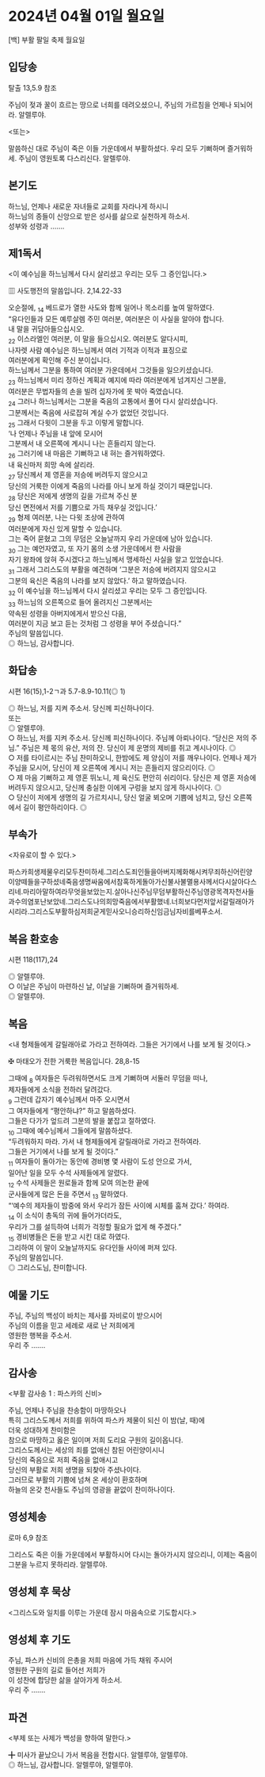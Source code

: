 # 2024년 04월 01일 월요일

[백] 부활 팔일 축제 월요일  


## 입당송

탈출 13,5.9 참조

주님이 젖과 꿀이 흐르는 땅으로 너희를 데려오셨으니, 주님의 가르침을 언제나 되뇌어라. 알렐루야.  
  
<또는>  
  
말씀하신 대로 주님이 죽은 이들 가운데에서 부활하셨다. 우리 모두 기뻐하며 즐거워하세. 주님이 영원토록 다스리신다. 알렐루야.  
## 본기도

하느님, 언제나 새로운 자녀들로 교회를 자라나게 하시니  
하느님의 종들이 신앙으로 받은 성사를 삶으로 실천하게 하소서.  
성부와 성령과 …….  
  
## 제1독서

<이 예수님을 하느님께서 다시 살리셨고 우리는 모두 그 증인입니다.>

▥ 사도행전의 말씀입니다. 2,14.22-33

오순절에, <sub>14</sub> 베드로가 열한 사도와 함께 일어나 목소리를 높여 말하였다.  
“유다인들과 모든 예루살렘 주민 여러분, 여러분은 이 사실을 알아야 합니다.  
내 말을 귀담아들으십시오.  
<sub>22</sub> 이스라엘인 여러분, 이 말을 들으십시오. 여러분도 알다시피,  
나자렛 사람 예수님은 하느님께서 여러 기적과 이적과 표징으로  
여러분에게 확인해 주신 분이십니다.  
하느님께서 그분을 통하여 여러분 가운데에서 그것들을 일으키셨습니다.  
<sub>23</sub> 하느님께서 미리 정하신 계획과 예지에 따라 여러분에게 넘겨지신 그분을,  
여러분은 무법자들의 손을 빌려 십자가에 못 박아 죽였습니다.  
<sub>24</sub> 그러나 하느님께서는 그분을 죽음의 고통에서 풀어 다시 살리셨습니다.  
그분께서는 죽음에 사로잡혀 계실 수가 없었던 것입니다.  
<sub>25</sub> 그래서 다윗이 그분을 두고 이렇게 말합니다.  
‘나 언제나 주님을 내 앞에 모시어  
그분께서 내 오른쪽에 계시니 나는 흔들리지 않는다.  
<sub>26</sub> 그러기에 내 마음은 기뻐하고 내 혀는 즐거워하였다.  
내 육신마저 희망 속에 살리라.  
<sub>27</sub> 당신께서 제 영혼을 저승에 버려두지 않으시고  
당신의 거룩한 이에게 죽음의 나라를 아니 보게 하실 것이기 때문입니다.  
<sub>28</sub> 당신은 저에게 생명의 길을 가르쳐 주신 분  
당신 면전에서 저를 기쁨으로 가득 채우실 것입니다.’  
<sub>29</sub> 형제 여러분, 나는 다윗 조상에 관하여  
여러분에게 자신 있게 말할 수 있습니다.  
그는 죽어 묻혔고 그의 무덤은 오늘날까지 우리 가운데에 남아 있습니다.  
<sub>30</sub> 그는 예언자였고, 또 자기 몸의 소생 가운데에서 한 사람을  
자기 왕좌에 앉혀 주시겠다고 하느님께서 맹세하신 사실을 알고 있었습니다.  
<sub>31</sub> 그래서 그리스도의 부활을 예견하며 ‘그분은 저승에 버려지지 않으시고  
그분의 육신은 죽음의 나라를 보지 않았다.’ 하고 말하였습니다.  
<sub>32</sub> 이 예수님을 하느님께서 다시 살리셨고 우리는 모두 그 증인입니다.  
<sub>33</sub> 하느님의 오른쪽으로 들어 올려지신 그분께서는  
약속된 성령을 아버지에게서 받으신 다음,  
여러분이 지금 보고 듣는 것처럼 그 성령을 부어 주셨습니다.”  
주님의 말씀입니다.  
◎ 하느님, 감사합니다.  
  
## 화답송

시편 16(15),1-2ㄱ과 5.7-8.9-10.11(◎ 1)

◎ 하느님, 저를 지켜 주소서. 당신께 피신하나이다.  
또는  
◎ 알렐루야.  
○ 하느님, 저를 지켜 주소서. 당신께 피신하나이다. 주님께 아뢰나이다. “당신은 저의 주님.” 주님은 제 몫의 유산, 저의 잔. 당신이 제 운명의 제비를 쥐고 계시나이다. ◎  
○ 저를 타이르시는 주님 찬미하오니, 한밤에도 제 양심이 저를 깨우나이다. 언제나 제가 주님을 모시어, 당신이 제 오른쪽에 계시니 저는 흔들리지 않으리이다. ◎  
○ 제 마음 기뻐하고 제 영혼 뛰노니, 제 육신도 편안히 쉬리이다. 당신은 제 영혼 저승에 버려두지 않으시고, 당신께 충실한 이에게 구렁을 보지 않게 하시나이다. ◎  
○ 당신이 저에게 생명의 길 가르치시니, 당신 얼굴 뵈오며 기쁨에 넘치고, 당신 오른쪽에서 길이 평안하리이다. ◎  
  
## 부속가

<자유로이 할 수 있다.>

파스카희생제물우리모두찬미하세.그리스도죄인들을아버지께화해시켜무죄하신어린양이양떼들을구하셨네죽음생명싸움에서참혹하게돌아가신불사불멸용사께서다시살아다스리네.마리아말하여라무엇을보았는지.살아나신주님무덤부활하신주님영광목격자천사들과수의염포난보았네.그리스도나의희망죽음에서부활했네.너희보다먼저앞서갈릴래아가시리라.그리스도부활하심저희굳게믿사오니승리하신임금님자비를베푸소서.  
## 복음 환호송

시편 118(117),24

◎ 알렐루야.  
○ 이날은 주님이 마련하신 날, 이날을 기뻐하며 즐거워하세.  
◎ 알렐루야.  
  
## 복음

<내 형제들에게 갈릴래아로 가라고 전하여라. 그들은 거기에서 나를 보게 될 것이다.>

✠ 마태오가 전한 거룩한 복음입니다. 28,8-15

그때에 <sub>8</sub> 여자들은 두려워하면서도 크게 기뻐하며 서둘러 무덤을 떠나,  
제자들에게 소식을 전하러 달려갔다.  
<sub>9</sub> 그런데 갑자기 예수님께서 마주 오시면서  
그 여자들에게 “평안하냐?” 하고 말씀하셨다.  
그들은 다가가 엎드려 그분의 발을 붙잡고 절하였다.  
<sub>10</sub> 그때에 예수님께서 그들에게 말씀하셨다.  
“두려워하지 마라. 가서 내 형제들에게 갈릴래아로 가라고 전하여라.  
그들은 거기에서 나를 보게 될 것이다.”  
<sub>11</sub> 여자들이 돌아가는 동안에 경비병 몇 사람이 도성 안으로 가서,  
일어난 일을 모두 수석 사제들에게 알렸다.  
<sub>12</sub> 수석 사제들은 원로들과 함께 모여 의논한 끝에  
군사들에게 많은 돈을 주면서 <sub>13</sub> 말하였다.  
“‘예수의 제자들이 밤중에 와서 우리가 잠든 사이에 시체를 훔쳐 갔다.’ 하여라.  
<sub>14</sub> 이 소식이 총독의 귀에 들어가더라도,  
우리가 그를 설득하여 너희가 걱정할 필요가 없게 해 주겠다.”  
<sub>15</sub> 경비병들은 돈을 받고 시킨 대로 하였다.  
그리하여 이 말이 오늘날까지도 유다인들 사이에 퍼져 있다.  
주님의 말씀입니다.  
◎ 그리스도님, 찬미합니다.  
  
## 예물 기도

주님, 주님의 백성이 바치는 제사를 자비로이 받으시어  
주님의 이름을 믿고 세례로 새로 난 저희에게  
영원한 행복을 주소서.  
우리 주 …….  
  
## 감사송

<부활 감사송 1 : 파스카의 신비>

주님, 언제나 주님을 찬송함이 마땅하오나  
특히 그리스도께서 저희를 위하여 파스카 제물이 되신 이 밤(날, 때)에  
더욱 성대하게 찬미함은  
참으로 마땅하고 옳은 일이며 저희 도리요 구원의 길이옵니다.  
그리스도께서는 세상의 죄를 없애신 참된 어린양이시니  
당신의 죽음으로 저희 죽음을 없애시고  
당신의 부활로 저희 생명을 되찾아 주셨나이다.  
그러므로 부활의 기쁨에 넘쳐 온 세상이 환호하며  
하늘의 온갖 천사들도 주님의 영광을 끝없이 찬미하나이다.  
  
## 영성체송

로마 6,9 참조

그리스도 죽은 이들 가운데에서 부활하시어 다시는 돌아가시지 않으리니, 이제는 죽음이 그분을 누르지 못하리라. 알렐루야.  
  
## 영성체 후 묵상

<그리스도와 일치를 이루는 가운데 잠시 마음속으로 기도합시다.>  
## 영성체 후 기도

주님, 파스카 신비의 은총을 저희 마음에 가득 채워 주시어  
영원한 구원의 길로 들어선 저희가  
이 성찬에 합당한 삶을 살아가게 하소서.  
우리 주 …….  
  
## 파견

<부제 또는 사제가 백성을 향하여 말한다.>

╋ 미사가 끝났으니 가서 복음을 전합시다. 알렐루야, 알렐루야.  
◎ 하느님, 감사합니다. 알렐루야, 알렐루야.